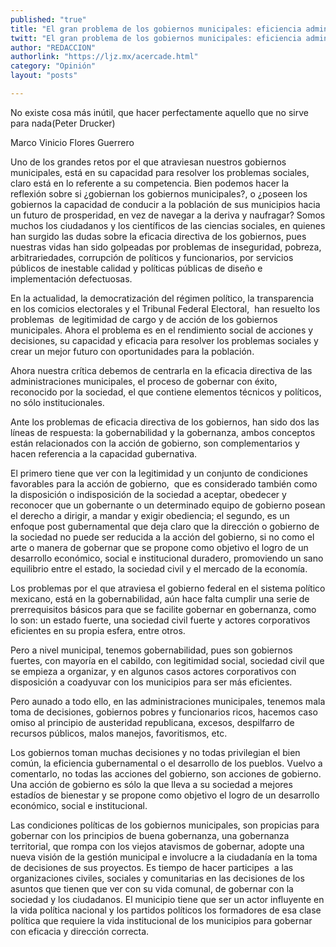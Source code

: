 ```yaml
---
published: "true"
title: "El gran problema de los gobiernos municipales: eficiencia administrativa y capacidad para dirigir"
twitt: "El gran problema de los gobiernos municipales: eficiencia administrativa y capacidad para dirigir"
author: "REDACCION"
authorlink: "https://ljz.mx/acercade.html"
category: "Opinión"
layout: "posts"

---
```



  No existe cosa más inútil, que hacer perfectamente aquello que no sirve para nada(Peter Drucker)



  Marco Vinicio Flores Guerrero



  Uno de los grandes retos por el que atraviesan nuestros gobiernos municipales, está en su capacidad para resolver los problemas sociales, claro está en lo referente a su competencia. Bien podemos hacer la reflexión sobre si ¿gobiernan los gobiernos municipales?, o ¿poseen los gobiernos la capacidad de conducir a la población de sus municipios hacia un futuro de prosperidad, en vez de navegar a la deriva y naufragar? Somos muchos los ciudadanos y los científicos de las ciencias sociales, en quienes han surgido las dudas sobre la eficacia directiva de los gobiernos, pues nuestras vidas han sido golpeadas por problemas de inseguridad, pobreza, arbitrariedades, corrupción de políticos y funcionarios, por servicios públicos de inestable calidad y políticas públicas de diseño e implementación defectuosas.



  En la actualidad, la democratización del régimen político, la transparencia en los comicios electorales y el Tribunal Federal Electoral,  han resuelto los problemas  de legitimidad de cargo y de acción de los gobiernos municipales. Ahora el problema es en el rendimiento social de acciones y decisiones, su capacidad y eficacia para resolver los problemas sociales y crear un mejor futuro con oportunidades para la población.



  Ahora nuestra crítica debemos de centrarla en la eficacia directiva de las administraciones municipales, el proceso de gobernar con éxito, reconocido por la sociedad, el que contiene elementos técnicos y políticos, no sólo institucionales.



  Ante los problemas de eficacia directiva de los gobiernos, han sido dos las líneas de respuesta: la gobernabilidad y la gobernanza, ambos conceptos están relacionados con la acción de gobierno, son complementarios y hacen referencia a la capacidad gubernativa.



  El primero tiene que ver con la legitimidad y un conjunto de condiciones favorables para la acción de gobierno,  que es considerado también como la disposición o indisposición de la sociedad a aceptar, obedecer y reconocer que un gobernante o un determinado equipo de gobierno posean el derecho a dirigir, a mandar y exigir obediencia; el segundo, es un enfoque post gubernamental que deja claro que la dirección o gobierno de la sociedad no puede ser reducida a la acción del gobierno, si no como el arte o manera de gobernar que se propone como objetivo el logro de un desarrollo económico, social e institucional duradero, promoviendo un sano equilibrio entre el estado, la sociedad civil y el mercado de la economía.



  Los problemas por el que atraviesa el gobierno federal en el sistema político mexicano, está en la gobernabilidad, aún hace falta cumplir una serie de prerrequisitos básicos para que se facilite gobernar en gobernanza, como lo son: un estado fuerte, una sociedad civil fuerte y actores corporativos eficientes en su propia esfera, entre otros.



  Pero a nivel municipal, tenemos gobernabilidad, pues son gobiernos fuertes, con mayoría en el cabildo, con legitimidad social, sociedad civil que se empieza a organizar, y en algunos casos actores corporativos con disposición a coadyuvar con los municipios para ser más eficientes.



  Pero aunado a todo ello, en las administraciones municipales, tenemos mala toma de decisiones, gobiernos pobres y funcionarios ricos, hacemos caso omiso al principio de austeridad republicana, excesos, despilfarro de recursos públicos, malos manejos, favoritismos, etc.



  Los gobiernos toman muchas decisiones y no todas privilegian el bien común, la eficiencia gubernamental o el desarrollo de los pueblos. Vuelvo a comentarlo, no todas las acciones del gobierno, son acciones de gobierno. Una acción de gobierno es sólo la que lleva a su sociedad a mejores estadíos de bienestar y se propone como objetivo el logro de un desarrollo económico, social e institucional.



  Las condiciones políticas de los gobiernos municipales, son propicias para gobernar con los principios de buena gobernanza, una gobernanza territorial, que rompa con los viejos atavismos de gobernar, adopte una nueva visión de la gestión municipal e involucre a la ciudadanía en la toma de decisiones de sus proyectos. Es tiempo de hacer participes  a las organizaciones civiles, sociales y comunitarias en las decisiones de los asuntos que tienen que ver con su vida comunal, de gobernar con la sociedad y los ciudadanos. El municipio tiene que ser un actor influyente en la vida política nacional y los partidos políticos los formadores de esa clase política que requiere la vida institucional de los municipios para gobernar con eficacia y dirección correcta.


